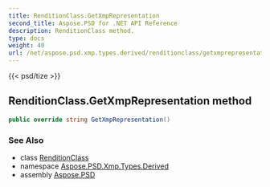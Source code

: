 ```yaml
---
title: RenditionClass.GetXmpRepresentation
second_title: Aspose.PSD for .NET API Reference
description: RenditionClass method. 
type: docs
weight: 40
url: /net/aspose.psd.xmp.types.derived/renditionclass/getxmprepresentation/
---
```

{{< psd/tize >}}
## RenditionClass.GetXmpRepresentation method

```csharp
public override string GetXmpRepresentation()
```

### See Also

* class [RenditionClass](../)
* namespace [Aspose.PSD.Xmp.Types.Derived](../../renditionclass/)
* assembly [Aspose.PSD](../../../)


